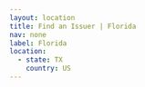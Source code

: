 ```yaml
---
layout: location
title: Find an Issuer | Florida
nav: none
label: Florida
location:
  - state: TX
    country: US
---
```

